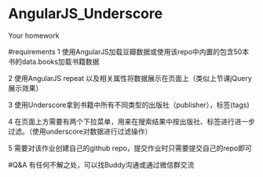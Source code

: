 # AngularJS_Underscore
Your homework


#requirements
1 使用AngularJS加载豆瓣数据或使用该repo中内置的包含50本书的data.books加载书籍数据


2 使用AngularJS repeat 以及相关属性将数据展示在页面上（类似上节课jQuery展示效果）


3 使用Underscore拿到书籍中所有不同类型的出版社（publisher），标签(tags)


4 在页面上方需要有两个下拉菜单，用来在搜索结果中按出版社、标签进行进一步过滤。（使用underscore对数据进行过滤操作）


5 需要对该作业创建自己的github repo，提交作业时只需要提交自己的repo即可


#Q&A
有任何不解之处，可以找Buddy沟通或通过微信群交流
